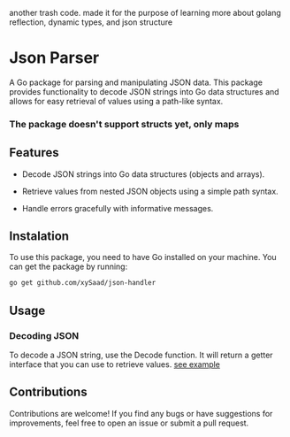 another trash code. made it for the purpose of learning more about golang reflection, dynamic types, and json structure

# Json Parser

A Go package for parsing and manipulating JSON data. This package provides functionality to decode JSON strings into Go data structures and allows for easy retrieval of values using a path-like syntax.

### The package doesn't support structs yet, only maps

## Features

- Decode JSON strings into Go data structures (objects and arrays).

- Retrieve values from nested JSON objects using a simple path syntax.

- Handle errors gracefully with informative messages.

## Instalation

To use this package, you need to have Go installed on your machine. You can get the package by running:

```bash
go get github.com/xySaad/json-handler
```

## Usage

### Decoding JSON

To decode a JSON string, use the Decode function. It will return a getter interface that you can use to retrieve values. [see example](/json_test.go)

## Contributions

Contributions are welcome! If you find any bugs or have suggestions for improvements, feel free to open an issue or submit a pull request.
